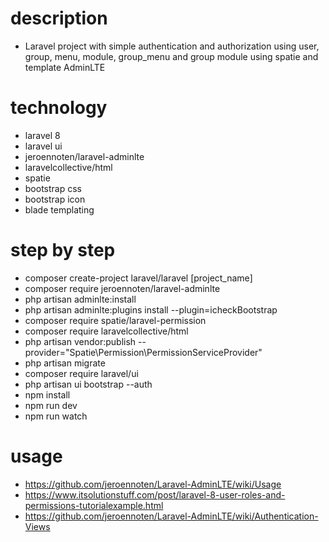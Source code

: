 # description
- Laravel project with simple authentication and authorization using user, group, menu, module, group_menu and group module using spatie and template AdminLTE

# technology
- laravel 8
- laravel ui
- jeroennoten/laravel-adminlte
- laravelcollective/html
- spatie
- bootstrap css
- bootstrap icon
- blade templating


# step by step
- composer create-project laravel/laravel [project_name]
- composer require jeroennoten/laravel-adminlte
- php artisan adminlte:install
- php artisan adminlte:plugins install --plugin=icheckBootstrap
- composer require spatie/laravel-permission
- composer require laravelcollective/html
- php artisan vendor:publish --provider="Spatie\Permission\PermissionServiceProvider"
- php artisan migrate
- composer require laravel/ui
- php artisan ui bootstrap --auth
- npm install
- npm run dev
- npm run watch


# usage
- https://github.com/jeroennoten/Laravel-AdminLTE/wiki/Usage
- https://www.itsolutionstuff.com/post/laravel-8-user-roles-and-permissions-tutorialexample.html
- https://github.com/jeroennoten/Laravel-AdminLTE/wiki/Authentication-Views